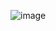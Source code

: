 ![image](https://user-images.githubusercontent.com/24622526/42123857-8b6e31b2-7c48-11e8-8616-a4668e050cb1.png)
